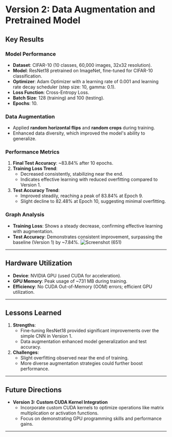 # Version 2: Data Augmentation and Pretrained Model

## Key Results

### Model Performance
- **Dataset**: CIFAR-10 (10 classes, 60,000 images, 32x32 resolution).
- **Model**: ResNet18 pretrained on ImageNet, fine-tuned for CIFAR-10 classification.
- **Optimizer**: Adam Optimizer with a learning rate of 0.001 and learning rate decay scheduler (step size: 10, gamma: 0.1).
- **Loss Function**: Cross-Entropy Loss.
- **Batch Size**: 128 (training) and 100 (testing).
- **Epochs**: 10.

### Data Augmentation
- Applied **random horizontal flips** and **random crops** during training.
- Enhanced data diversity, which improved the model's ability to generalize.

### Performance Metrics
1. **Final Test Accuracy**: ~83.84% after 10 epochs.
2. **Training Loss Trend**:
   - Decreased consistently, stabilizing near the end.
   - Indicates effective learning with reduced overfitting compared to Version 1.
3. **Test Accuracy Trend**:
   - Improved steadily, reaching a peak of 83.84% at Epoch 9.
   - Slight decline to 82.48% at Epoch 10, suggesting minimal overfitting.

### Graph Analysis
- **Training Loss**: Shows a steady decrease, confirming effective learning with augmentation.
- **Test Accuracy**: Demonstrates consistent improvement, surpassing the baseline (Version 1) by ~7.84%.
![Screenshot (651)](https://github.com/user-attachments/assets/abab6f32-0a42-4771-b73e-cd131b9ce170)


---

## Hardware Utilization
- **Device**: NVIDIA GPU (used CUDA for acceleration).
- **GPU Memory**: Peak usage of ~731 MB during training.
- **Efficiency**: No CUDA Out-of-Memory (OOM) errors; efficient GPU utilization.

---

## Lessons Learned
1. **Strengths**:
   - Fine-tuning ResNet18 provided significant improvements over the simple CNN in Version 1.
   - Data augmentation enhanced model generalization and test accuracy.
2. **Challenges**:
   - Slight overfitting observed near the end of training.
   - More diverse augmentation strategies could further boost performance.

---

## Future Directions
- **Version 3: Custom CUDA Kernel Integration**
  - Incorporate custom CUDA kernels to optimize operations like matrix multiplication or activation functions.
  - Focus on demonstrating GPU programming skills and performance gains.

---
